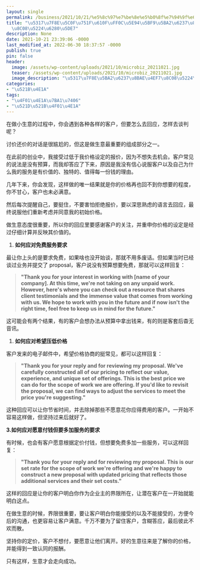 ```yaml
---
layout: single
permalink: /business/2021/10/21/%e5%8c%97%e7%be%8e%e5%b0%8f%e7%94%9f%e6%84%8f%ef%bc%8c%e5%ba%94%e5%af%b9%e5%ae%a2%e6%88%b7%e8%bf%98%e4%bb%b7%e7%9a%84%e8%b0%88%e5%88%a4%e6%8a%80%e5%b7%a7/
title: "\u5317\u7F8E\u5C0F\u751F\u610F\uFF0C\u5E94\u5BF9\u5BA2\u6237\u8FD8\u4EF7\u7684\
  \u8C08\u5224\u6280\u5DE7"
description: None
date: 2021-10-21 23:39:06 -0000
last_modified_at: 2022-06-30 18:37:57 -0000
publish: true
pin: false
header:
  image: /assets/wp-content/uploads/2021/10/microbiz_20211021.jpg
  teaser: /assets/wp-content/uploads/2021/10/microbiz_20211021.jpg
  image_description: "\u5317\u7F8E\u5BA2\u6237\u8BAE\u4EF7\u8C08\u5224\u6280\u5DE7"
categories:
- "\u521B\u4E1A"
tags:
- "\u4F01\u4E1A\u7BA1\u7406"
- "\u521D\u521B\u4F01\u4E1A"
---
```

在做小生意的过程中，你会遇到各种各样的客户，但要怎么去回应，怎样去谈判呢？

讨价还价的对话是很尴尬的，但这是做生意最重要的组成部分之一。

在此前的创业中，我接受过低于我价格设定的报价，因为不想失去机会。客户常见的说法是没有预算，而我却答应了下来，原因是我没有信心说服客户以及自己为什么我的服务是有价值的、独特的、值得每一份钱的理由。

几年下来，你会发现，这样做的唯一结果就是你的价格再也回不到你想要的程度，你不甘心，客户也未必满意。

然后每次提醒自己，要挺住，不要害怕拒绝报价，要以深思熟虑的语言去回应，最终说服他们重新考虑并同意我的初始价格。

做生意态度很重要，所以你的回应里要感谢客户的关注，并重申你价格的设定是经过仔细计算并反映其价值的。

  1. **如何应对免费服务要求**

最让你上头的是要求免费，如果啥也没开始谈，那就不用多废话。但如果当时已经谈过业务并提交了 proposal，客户说没有预算想要免费，那就可以这样回复：

> **"Thank you for your interest in working with [name of your company]. At this time, we're not taking on any unpaid work. However, here's where you can check out a resource that shares client testimonials and the immense value that comes from working with us. We hope to work with you in the future and if now isn't the right time, feel free to keep us in mind for the future."**

这可能会有两个结果，有的客户会想办法从预算中拿出钱来，有的则是客套后杳无音讯。

  1. **如何应对希望压低价格**

客户发来的电子邮件中，希望价格协商的挺常见，都可以这样回复：

> **"Thank you for your reply and for reviewing my proposal. We've carefully constructed all of our pricing to reflect our value, experience, and unique set of offerings. This is the best price we can do for the scope of work we are offering. If you'd like to revisit the proposal, we can find ways to adjust the services to meet the price you're suggesting."**

这种回应可以让你节省时间，并去除掉那些不愿意花你应得费用的客户。一开始不容易这样做，但坚持过来后就好了。

**3.如何应对愿意付钱但要多加服务的要求**

有时候，也会有客户愿意根据定价付钱，但想要免费多加一些服务，可以这样回复：

> **"Thank you for your reply and for reviewing my proposal. This is our set rate for the scope of work we're offering and we're happy to construct a new proposal with updated pricing that reflects those additional services and their set costs."**

这样的回应是让你的客户明白你作为企业主的界限所在，让潜在客户在一开始就能明白这点。

在做生意的时候，界限很重要，要让客户明白你能接受的以及不能接受的，方便今后的沟通，也更容易让客户满意。千万不要为了留住客户，含糊答应，最后彼此不欢而散。

坚持你的定价，客户不想付，要愿意让他们离开。好的生意往来是了解你的价格，并能得到一致认同的报酬。

只有这样，生意才会走向成功。
